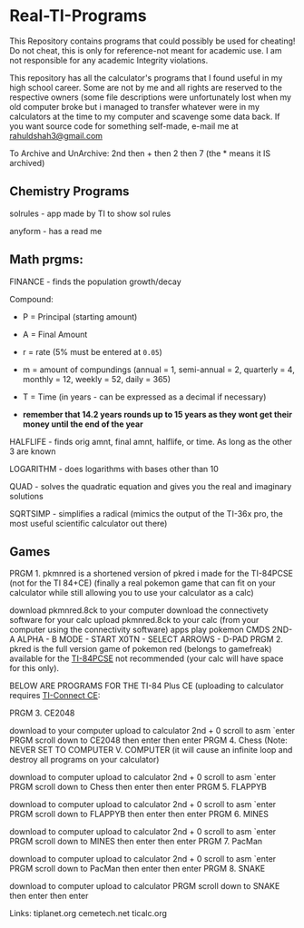 # Real-TI-Programs
This Repository contains programs that could possibly be used for cheating! Do not cheat, this is only for reference-not meant for academic use. I am not responsible for any academic Integrity violations.

This repository has all the calculator's programs that I found useful in my high school career. Some are not by me and all rights are reserved to the respective owners (some file descriptions were unfortunately lost when my old computer broke but i managed to transfer whatever were in my calculators at the time to my computer and scavenge some data back. If you want source code for something self-made, e-mail me at rahuldshah3@gmail.com

To Archive and UnArchive: 2nd then + then 2 then 7 (the * means it IS archived)

## Chemistry Programs

solrules - app made by TI to show sol rules

anyform - has a read me 

## Math prgms:

FINANCE - finds the population growth/decay

Compound:
- P = Principal (starting amount)
- A = Final Amount
- r = rate (5% must be entered at `0.05`)
- m = amount of compundings (annual = 1, semi-annual = 2, quarterly = 4, monthly = 12, weekly = 52, daily = 365)
- T = Time (in years - can be expressed as a decimal if necessary)

- **remember that 14.2 years rounds up to 15 years as they wont get their money until the end of the year**

HALFLIFE - finds orig amnt, final amnt, halflife, or time. As long as the other 3 are known

LOGARITHM - does logarithms with bases other than 10

QUAD - solves the quadratic equation and gives you the real and imaginary solutions

SQRTSIMP - simplifies a radical (mimics the output of the TI-36x pro, the most useful scientific calculator out there)

## Games

PRGM 1. pkmnred is a shortened version of pkred i made for the TI-84PCSE (not for the TI 84+CE) (finally a real pokemon game that can fit on your calculator while still allowing you to use your calculator as a calc)

download pkmnred.8ck to your computer
download the connectivety software for your calc
upload pkmnred.8ck to your calc (from your computer using the connectivity software)
apps
play pokemon CMDS 2ND- A ALPHA - B MODE - START X0TN - SELECT ARROWS - D-PAD
PRGM 2. pkred is the full version game of pokemon red (belongs to gamefreak) available for the [TI-84PCSE]( https://education.ti.com/en/software/details/en/CA9C74CAD02440A69FDC7189D7E1B6C2/swticonnectcesoftware) not recommended (your calc will have space for this only).

BELOW ARE PROGRAMS FOR THE TI-84 Plus CE (uploading to calculator requires [TI-Connect CE](https://education.ti.com/en/software/details/en/CA9C74CAD02440A69FDC7189D7E1B6C2/swticonnectcesoftware):

PRGM 3. CE2048

download to your computer
upload to calculator
2nd + 0 scroll to asm `enter
PRGM scroll down to CE2048 then enter then enter
PRGM 4. Chess (Note: NEVER SET TO COMPUTER V. COMPUTER (it will cause an infinite loop and destroy all programs on your calculator)

download to computer
upload to calculator
2nd + 0 scroll to asm `enter
PRGM scroll down to Chess then enter then enter
PRGM 5. FLAPPYB

download to computer
upload to calculator
2nd + 0 scroll to asm `enter
PRGM scroll down to FLAPPYB then enter then enter
PRGM 6. MINES

download to computer
upload to calculator
2nd + 0 scroll to asm `enter
PRGM scroll down to MINES then enter then enter
PRGM 7. PacMan

download to computer
upload to calculator
2nd + 0 scroll to asm `enter
PRGM scroll down to PacMan then enter then enter
PRGM 8. SNAKE

download to computer
upload to calculator
PRGM scroll down to SNAKE then enter then enter


Links:
tiplanet.org
cemetech.net
ticalc.org
